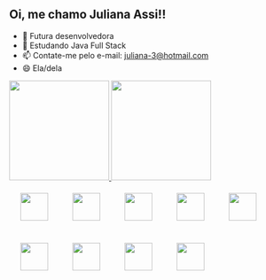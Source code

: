## Oi, me chamo Juliana Assi!!

- 🔭 Futura desenvolvedora 
- 🌱 Estudando Java Full Stack
- 📫 Contate-me pelo e-mail: juliana-3@hotmail.com
- 😄 Ela/dela

<div>
  <a href="https://github.com/julianaassi">
    <img height="180em" src="https://github-readme-stats.vercel.app/api?username=julianaassi&show_icons=true&theme=dracula&include_all_commits=true&count_private=true"/>
    <img height="180em" src="https://github-readme-stats.vercel.app/api/top-langs/?username=julianaassi&layout=compact&langs_count=16&theme=dracula"/>
  </a>
</div>

<div>
  <img src="https://cdn.jsdelivr.net/gh/devicons/devicon@latest/icons/java/java-original-wordmark.svg" width="50" height="50" style="margin: 20px;" />
  <img src="https://cdn.jsdelivr.net/gh/devicons/devicon@latest/icons/react/react-original.svg" width="50" height="50" style="margin: 20px;" />
  <img src="https://cdn.jsdelivr.net/gh/devicons/devicon@latest/icons/nodejs/nodejs-original-wordmark.svg" width="50" height="50" style="margin: 20px;" />   
  <img src="https://cdn.jsdelivr.net/gh/devicons/devicon@latest/icons/amazonwebservices/amazonwebservices-original-wordmark.svg" width="50" height="50" style="margin: 20px;" />
  <img src="https://cdn.jsdelivr.net/gh/devicons/devicon@latest/icons/github/github-original-wordmark.svg" width="50" height="50" style="margin: 20px;" />
  <img src="https://cdn.jsdelivr.net/gh/devicons/devicon@latest/icons/python/python-original.svg" width="50" height="50" style="margin: 20px;" />
  <img src="https://cdn.jsdelivr.net/gh/devicons/devicon@latest/icons/mysql/mysql-original-wordmark.svg" width="50" height="50" style="margin: 20px;" />
  <img src="https://cdn.jsdelivr.net/gh/devicons/devicon@latest/icons/spring/spring-original-wordmark.svg" width="50" height="50" style="margin: 20px;" />
  <img src="https://cdn.jsdelivr.net/gh/devicons/devicon@latest/icons/insomnia/insomnia-original-wordmark.svg" width="50" height="50" style="margin: 20px;" />
</div>

